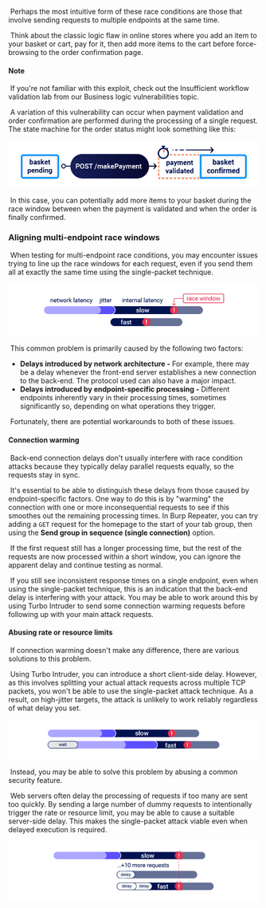 ​        Perhaps the most intuitive form of these race conditions are  those that involve sending requests to multiple endpoints at the same  time.    

​        Think about the classic logic flaw in online stores where you  add an item to your basket or cart, pay for it, then add more items to  the cart before force-browsing to the order confirmation page.    

#### Note

​            If you're not familiar with this exploit, check out the  Insufficient workflow validation lab from our Business logic  vulnerabilities topic.        

​        A variation of this vulnerability can occur when payment  validation and order confirmation are performed during the processing of a single request. The state machine for the order status might look  something like this:    

![Race variation of the basket adjustment logic flaw](./images/race-condition/race-conditions-basket-adjustment-race.png)

​        In this case, you can potentially add more items to your basket  during the race window between when the payment is validated and when  the order is finally confirmed.    

### Aligning multi-endpoint race windows

​        When testing for multi-endpoint race conditions, you may  encounter issues trying to line up the race windows for each request,  even if you send them all at exactly the same time using the  single-packet technique.    

![Aligning multi-endpoint race windows](./images/race-condition/race-conditions-multi-endpoint.png)

​        This common problem is primarily caused by the following two factors:    

- **Delays introduced by network architecture -** For example, there may be a delay whenever the front-end server  establishes a new connection to the back-end. The protocol used can also have a major impact.
- **Delays introduced by endpoint-specific processing -** Different endpoints inherently vary in their processing times,  sometimes significantly so, depending on what operations they trigger.

​        Fortunately, there are potential workarounds to both of these issues.    

#### Connection warming

​        Back-end connection delays don't usually interfere with race  condition attacks because they typically delay parallel requests  equally, so the requests stay in sync.    

​        It's essential to be able to distinguish these delays from those caused by endpoint-specific factors. One way to do this is by "warming" the connection with one or more inconsequential requests to see if this smoothes out the remaining processing times. In Burp Repeater, you can  try adding a `GET` request for the homepage to the start of your tab group, then using the **Send group in sequence (single connection)** option.    

​        If the first request still has a longer processing time, but the rest of the requests are now processed within a short window, you can  ignore the apparent delay and continue testing as normal.    

​        If you still see inconsistent response times on a single  endpoint, even when using the single-packet technique, this is an  indication that the back-end delay is interfering with your attack. You  may be able to work around this by using Turbo Intruder to send some  connection warming requests before following up with your main attack  requests.    

#### Abusing rate or resource limits

​        If connection warming doesn't make any difference, there are various solutions to this problem.    

​        Using Turbo Intruder, you can introduce a short client-side  delay. However, as this involves splitting your actual attack requests  across multiple TCP packets, you won't be able to use the single-packet  attack technique. As a result, on high-jitter targets, the attack is  unlikely to work reliably regardless of what delay you set.    

![Introducing a client-side delay between requests](./images/race-condition/race-conditions-client-side-delay.png)

​        Instead, you may be able to solve this problem by abusing a common security feature.    

​        Web servers often delay the processing of requests if too many  are sent too quickly. By sending a large number of dummy requests to  intentionally trigger the rate or resource limit, you may be able to  cause a suitable server-side delay. This makes the single-packet attack  viable even when delayed execution is required.    

![Abusing rate or resource limits to introduce a server-side delay](./images/race-condition/race-conditions-abusing-rate-or-resource-limits.png)